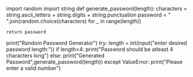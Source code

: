 
import random
import string
def generate_password(length):
    characters = string.ascii_letters + string.digits + string.punctuation
    password = " ".join(random.choice(characters) for _ in range(length))
   
    return password
print("Random Password Generator")
try:
    length = int(input("enter desired password length:"))
    if length<4:
        print("Password should be atleast 4 characters long")
    else:
        print("Generated Password",generate_password(length))
except ValueError:
    print("Please enter a valid number")

